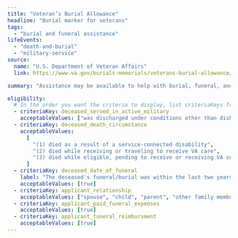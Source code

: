 ```yaml
---
title: "Veteran’s Burial Allowance"
headline: "Burial marker for veterans"
tags:
  - "burial and funeral assistance"
lifeEvents:
  - "death-and-burial"
  - "military-service"
source:
  name: "U.S. Department of Veteran Affairs"
  link: https://www.va.gov/burials-memorials/veterans-burial-allowance/

summary: "Assistance may be available to help with burial, funeral, and transportation costs of a deceased veteran."

eligibility:
  # In the order you want the criteria to display, list criteriaKeys from the csv here, each followed by a comma-separated list of which values indicate eligibility for that criteria. Wrap individual values in quotes if they have inner commas.
  - criteriaKey: deceased_served_in_active_military
    acceptableValues: ["was discharged under conditions other than dishonorable"]
  - criteriaKey: deceased_death_circumstance
    acceptableValues:
      [
        "(1) died as a result of a service-connected disability",
        "(2) died while receiving or traveling to receive VA care",
        "(3) died while eligible, pending to receive or receiving VA compensation / pension",
      ]
  - criteriaKey: deceased_date_of_funeral
    label: "The deceased's funeral/burial was within the last two years."
    acceptableValues: [true]
  - criteriaKey: applicant_relationship
    acceptableValues: ["spouse", "child", "parent", "other family member", "personal or official representative"]
  - criteriaKey: applicant_paid_funeral_expenses
    acceptableValues: [true]
  - criteriaKey: applicant_funeral_reimbursment
    acceptableValues: [true]
---
```

